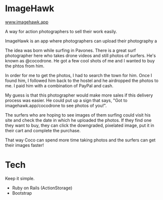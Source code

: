 # ImageHawk

www.imagehawk.app

A way for action photographers to sell their work easily.

ImageHawk is an app where photographers can upload their photography a


The idea was born while surfing in Pavones. There is a great surf photographer here who takes drone videos and still photos of surfers. He's known as @cocodrone. He got a few cool shots of me and I wanted to buy the phtos from him.

In order for me to get the photos, I had to search the town for him. Once I found him, I followed him back to the hostel and he airdropped the photos to me. I paid him with a combination of PayPal and cash.

My guess is that this photographer would make more sales if this delivery process was easier. He could put up a sign that says, "Got to imagehawk.app/cocodrone to see photos of you!".

The surfers who are hoping to see images of them surfing could visit his site and check the date in which he uploaded the photos. If they find one they want to buy, they can click the downgraded, pixelated image, put it in their cart and complete the purchase.

That way Coco can spend more time taking photos and the surfers can get their images faster!

# Tech

Keep it simple.

- Ruby on Rails (ActionStorage)
- Bootstrap
